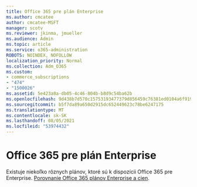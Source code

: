 ```yaml
---
title: Office 365 pre plán Enterprise
ms.author: cmcatee
author: cmcatee-MSFT
manager: scotv
ms.reviewer: jkinma, jmueller
ms.audience: Admin
ms.topic: article
ms.service: o365-administration
ROBOTS: NOINDEX, NOFOLLOW
localization_priority: Normal
ms.collection: Adm_O365
ms.custom:
- commerce_subscriptions
- "474"
- "1500026"
ms.assetid: 5e423a8a-db05-4c46-804b-b8d9c54ba62b
ms.openlocfilehash: 9d438b7d570c15753193477379d856459c76381ed0104a6f919d5b46e06dcadf
ms.sourcegitcommit: b5f7da89a650d2915dc652449623c78be6247175
ms.translationtype: MT
ms.contentlocale: sk-SK
ms.lasthandoff: 08/05/2021
ms.locfileid: "53974432"
---
```

# <a name="office-365-for-enterprise-plan"></a>Office 365 pre plán Enterprise

Existuje niekoľko rôznych plánov, ktoré sú k dispozícii Office 365 pre Enterprise. [Porovnanie Office 365 plánov Enterprise a cien](https://products.office.com/business/compare-more-office-365-for-business-plans).  
